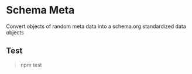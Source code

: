 Schema Meta
===========

Convert objects of random meta data into a schema.org standardized data objects

Test
----

>npm test